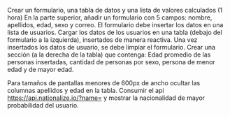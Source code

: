 Crear un formulario, una tabla de datos y una lista de valores calculados (1 hora)
En la parte superior, añadir un formulario con 5 campos: nombre, apellidos, edad, sexo y correo.
El formulario debe insertar los datos en una lista de usuarios.
Cargar los datos de los usuarios en una tabla (debajo del formulario a la izquierda), insertados de manera reactiva.
Una vez insertados los datos de usuario, se debe limpiar el formulario.
Crear una sección (a la derecha de la tabla) que contenga: Edad promedio de las personas insertadas, cantidad de personas por sexo, persona de menor edad y de mayor edad.

Para tamaños de pantallas menores de 600px de ancho ocultar las columnas apellidos y edad en la tabla.
Consumir el api https://api.nationalize.io/?name= y mostrar la nacionalidad de mayor probabilidad del usuario.
